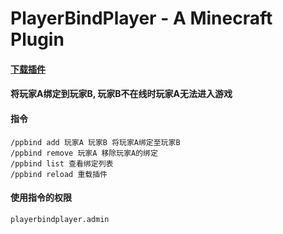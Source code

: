 # PlayerBindPlayer - A Minecraft Plugin

#### [下载插件](http://qwq.嘤嘤嘤.com/plugins/playerbindplayer/download.php)
#### 将玩家A绑定到玩家B, 玩家B不在线时玩家A无法进入游戏

#### 指令
    /ppbind add 玩家A 玩家B 将玩家A绑定至玩家B 
    /ppbind remove 玩家A 移除玩家A的绑定 
    /ppbind list 查看绑定列表 
    /ppbind reload 重载插件 

#### 使用指令的权限
    playerbindplayer.admin
